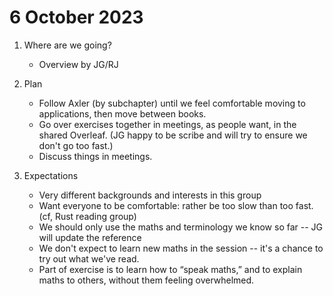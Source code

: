 # 6 October 2023

1. Where are we going?

   - Overview by JG/RJ

2. Plan

   - Follow Axler (by subchapter) until we feel comfortable moving to
     applications, then move between books.
   - Go over exercises together in meetings, as people want, in the
     shared Overleaf. (JG happy to be scribe and will try to ensure we
     don't go too fast.)
   - Discuss things in meetings.

3. Expectations

   - Very different backgrounds and interests in this group
   - Want everyone to be comfortable: rather be too slow than too
     fast. (cf, Rust reading group)
   - We should only use the maths and terminology we know so far -- JG
     will update the reference
   - We don't expect to learn new maths in the session -- it's a chance to
     try out what we've read. 
   - Part of exercise is to learn how to “speak maths,” and to explain
     maths to others, without them feeling overwhelmed.
	 
	 
